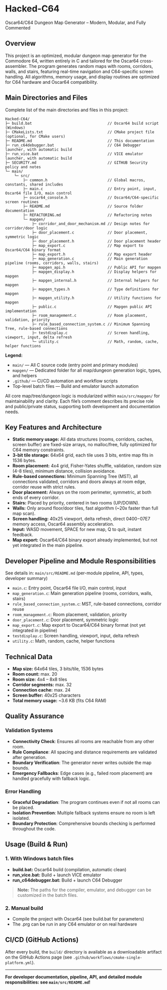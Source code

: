 
# Hacked-C64

Oscar64/C64 Dungeon Map Generator – Modern, Modular, and Fully Commented

## Overview

This project is an optimized, modular dungeon map generator for the Commodore 64, written entirely in C and tailored for the Oscar64 cross-assembler. The program generates random maps with rooms, corridors, walls, and stairs, featuring real-time navigation and C64-specific screen handling. All algorithms, memory usage, and display routines are optimized for C64 hardware and Oscar64 compatibility.

## Main Directories and Files

Complete list of the main directories and files in this project:

```ascii
Hacked-C64/
├─ build.bat                                  // Oscar64 build script (Windows)
├─ CMakeLists.txt                             // CMake project file (optional, for CMake users)
├─ README.md                                  // This documentation
├─ run_c64debugger.bat                        // C64 Debugger launcher, with automatic build
├─ run_vice.bat                               // VICE emulator launcher, with automatic build
├─ SECURITY.md                                // GITHUB Security policy and notes
└─ main/
    └─ src/
        ├─ common.h                           // Global macros, constants, shared includes
        ├─ main.c                             // Entry point, input, Oscar64 file I/O, main control
        ├─ oscar64_console.h                  // Oscar64/C64-specific screen routines
        ├─ README.md                          // Source folder documentation
        ├─ REFACTORING.md                     // Refactoring notes
        └─ mapgen/
            ├─ corridor_and_door_mechanism.md // Design notes for corridor/door logic
            ├─ door_placement.c               // Door placement, symmetric logic
            ├─ door_placement.h               // Door placement header
            ├─ map_export.c                   // Map export to Oscar64/C64 binary format
            ├─ map_export.h                   // Map export header
            ├─ map_generation.c               // Main generation pipeline (rooms, corridors, walls, stairs)
            ├─ mapgen_api.h                   // Public API for mapgen
            ├─ mapgen_display.h               // Display helpers for mapgen
            ├─ mapgen_internal.h              // Internal helpers for mapgen
            ├─ mapgen_types.h                 // Type definitions for mapgen
            ├─ mapgen_utility.h               // Utility functions for mapgen
            ├─ public.c                       // Mapgen public API implementation
            ├─ room_management.c              // Room placement, validation, priority
            ├─ rule_based_connection_system.c // Minimum Spanning Tree, rule-based connections
            ├─ testdisplay.c                  // Screen handling, viewport, input, delta refresh
            └─ utility.c                      // Math, random, cache, helper functions
```

**Legend:**

- `main/` — All C source code (entry point and primary modules)
- `mapgen/` — Dedicated folder for all map/dungeon generation logic, types, and helpers
- `.github/` — CI/CD automation and workflow scripts
- Top-level batch files — Build and emulator launch automation

All core map/tree/dungeon logic is modularized within `main/src/mapgen/` for maintainability and clarity. Each file’s comment describes its precise role and public/private status, supporting both development and documentation needs.

## Key Features and Architecture

- **Static memory usage:** All data structures (rooms, corridors, caches, screen buffer) are fixed-size arrays, no malloc/free, fully optimized for C64 memory constraints.
- **3-bit tile storage:** 64x64 grid, each tile uses 3 bits, entire map fits in 1536 bytes.
- **Room placement:** 4x4 grid, Fisher-Yates shuffle, validation, random size (4-8 tiles), minimum distance, collision avoidance.
- **Rule-based connections:** Minimum Spanning Tree (MST), all connections validated, corridors and doors always at room edge, corridor reuse with strict rules.
- **Door placement:** Always on the room perimeter, symmetric, at both ends of every corridor.
- **Stairs:** Placed by priority, centered in two rooms (UP/DOWN).
- **Walls:** Only around floor/door tiles, fast algorithm (~20x faster than full map scan).
- **Screen handling:** 40x25 viewport, delta refresh, direct $0400-$07E7 memory access, Oscar64 assembly acceleration.
- **Input:** WASD movement, SPACE for new map, Q to quit, instant feedback.
- **Map export:** Oscar64/C64 binary export already implemented, but not yet integrated in the main pipeline.

## Developer Pipeline and Module Responsibilities

See details in: `main/src/README.md` (per-module pipeline, API, types, developer summary)

- `main.c`: Entry point, Oscar64 file I/O, main control, input
- `map_generation.c`: Main generation pipeline (rooms, corridors, walls, stairs)
- `rule_based_connection_system.c`: MST, rule-based connections, corridor reuse
- `room_management.c`: Room placement, validation, priority
- `door_placement.c`: Door placement, symmetric logic
- `map_export.c`: Map export to Oscar64/C64 binary format (not yet integrated in pipeline)
- `testdisplay.c`: Screen handling, viewport, input, delta refresh
- `utility.c`: Math, random, cache, helper functions

## Technical Data

- **Map size:** 64x64 tiles, 3 bits/tile, 1536 bytes
- **Room count:** max. 20
- **Room size:** 4x4 – 8x8 tiles
- **Corridor segments:** max. 32
- **Connection cache:** max. 24
- **Screen buffer:** 40x25 characters
- **Total memory usage:** ~3.6 KB (fits C64 RAM)

## Quality Assurance

### Validation Systems

- **Connectivity Check**: Ensures all rooms are reachable from any other room.
- **Rule Compliance**: All spacing and distance requirements are validated after generation.
- **Boundary Verification**: The generator never writes outside the map bounds.
- **Emergency Fallbacks**: Edge cases (e.g., failed room placement) are handled gracefully with fallback logic.

### Error Handling

- **Graceful Degradation**: The program continues even if not all rooms can be placed.
- **Isolation Prevention**: Multiple fallback systems ensure no room is left isolated.
- **Boundary Protection**: Comprehensive bounds checking is performed throughout the code.

## Usage (Build & Run)

### 1. With Windows batch files

- **build.bat:** Oscar64 build (compilation, automatic clean)
- **run_vice.bat:** Build + launch VICE emulator
- **run_c64debugger.bat:** Build + launch C64 Debugger

> **Note:** The paths for the compiler, emulator, and debugger can be customized in the batch files.

### 2. Manual build

- Compile the project with Oscar64 (see build.bat for parameters)
- The .prg can be run in any C64 emulator or on real hardware

## CI/CD (GitHub Actions)

After every build, the `build/` directory is available as a downloadable artifact on the GitHub Actions page (see `.github/workflows/cmake-single-platform.yml`).

---

**For developer documentation, pipeline, API, and detailed module responsibilities: see `main/src/README.md`!**
